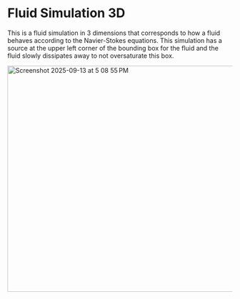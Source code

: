 # Fluid Simulation 3D
This is a fluid simulation in 3 dimensions that corresponds to how a fluid behaves according to the Navier-Stokes equations.
This simulation has a source at the upper left corner of the bounding box for the fluid and the fluid slowly dissipates away to not oversaturate this box.

<img width="512" height="507" alt="Screenshot 2025-09-13 at 5 08 55 PM" src="https://github.com/user-attachments/assets/fa3c43e0-8d00-4dd3-a8bb-8cbe3a6554eb" />
